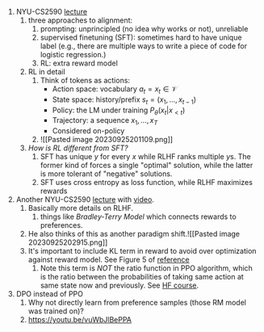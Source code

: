 1. NYU-CS2590 [lecture](https://nyu-cs2590.github.io/course-material/spring2023/lecture/lec10/main.pdf)
	1. three approaches to alignment: 
		1. prompting: unprincipled (no idea why works or not), unreliable
		2. supervised finetuning (SFT): sometimes hard to have unique label (e.g., there are multiple ways to write a piece of code for logistic regression.)
		3. RL: extra reward model
	2. RL in detail
		1. Think of tokens as actions:
			- Action space: vocabulary   $a_t = x_t \in \mathcal{V}$
			- State space: history/prefix    $s_t=(x_1, ..., x_{t-1})$
			- Policy: the LM under training    $P_{\theta}(x_t | x_{<t})$
			- Trajectory: a sequence    $x_1,...,x_T$
			- Considered on-policy
		2. ![[Pasted image 20230925201109.png]]
	3. *How is RL different from SFT?*
		1. SFT has unique $y$ for every $x$ while RLHF ranks multiple $y$s. The former kind of forces a single "optimal" solution, while the latter is more tolerant of "negative" solutions.
		2. SFT uses cross entropy as loss function, while RLHF maximizes rewards
2. Another NYU-CS2590 [lecture](https://docs.google.com/presentation/d/13Tylt2SvKvBL2hgILy5CmBtPDv3rXlVrQp01OzAe5Xo/edit#slide=id.p) with [video](https://youtu.be/zjrM-MW-0y0). 
	1. Basically more details on RLHF. 
		1. things like *Bradley-Terry Model* which connects rewards to preferences.
	2. He also thinks of this as another paradigm shift.![[Pasted image 20230925202915.png]]
	3. It's important to include KL term in reward to avoid over optimization against reward model. See Figure 5 of [reference](https://arxiv.org/pdf/2009.01325.pdf)
		1. Note this term is *NOT* the ratio function in PPO algorithm, which is the ratio between the probabilities of taking same action at same state now and previously. See [HF course](https://huggingface.co/learn/deep-rl-course/unit8/clipped-surrogate-objective).
3. DPO instead of PPO
	1. Why not directly learn from preference samples (those RM model was trained on)?
	2. https://youtu.be/vuWbJlBePPA